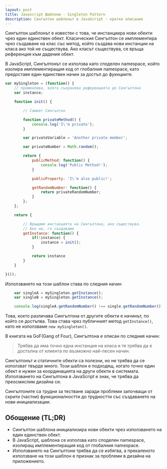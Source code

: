 ```yaml
---
layout: post
title: Javascript Шаблони - Singleton Pattern
description: Сингълтон шаблонът в JavaScript - кратко описание
---
```


Сингълтон шаблонът е известен с това, че инстанциира нови обекти чрез един единствен обект. Класическия Сингълтон се имплементира чрез създаване на клас със метод, който създава нови инстанции на класа ако той не съществува. Ако класът съществува, се връща референция към дадения обект.

В JavaScript, Сингълтонът се използва като споделен namespace, който изолира имплементиращия код от глобалния namespace, като предоставя един единствен начин за достъп до фукнциите.

```js
var mySingleton = (function() {
    // променлива, която съхранява референцията до Сингълтона
    var instance;

    function init() {

        // Самият Сингълтон

        function privateMethod() {
            console.log('I\'m private');
        }

        var privateVariable = 'Another private member';

        var privateNumber = Math.random();

        return {
            publicMethod: function() {
                console.log('Public Method!');
            }

            publicProperty: 'I\'m also public!';

            getRandomNumber: function() {
                return privateRandomNumber;
            }
        };
    };

    return {

        // Връщаме инстанцията на Сингълтона, ако съществува.
        // Ако не, го създаваме
        getInstance: function() {
            if(!instance) {
                instance = init();
            }

            return instance
        }
    }

}());

```

Използването на този шаблон става по следния начин

```js
    var singleA = mySingleton.getInstance();
    var singleB = mySingleton.getInstance();

    console.log(singleA.getRandomNumber() !== single.getRandomNumber()); // в 99% от случаите ще върне false;

```

Това, което различава Сингълтона от другите обекти е начинът, по който се достъпва. Това става чрез публичният метод `getInstance()`, като не използваме `new mySingleton()`.

В книгата на GoF(Gang of Four), Сингълтона е описан по следния начин:

> Трябва да има точно една инстанция на класа и тя трябва да е достъпна от клиента по възможно най-лесен начин.

Сингълтонът и статичните обекти са полезни, но не трябва да се използват твърде много. Този шаблон е подходящ, когато точно един обект е нужен за координацията на други обекти в системата. Използването на Сингълтона в JavaScript е знак, че трябва да преосмислим дизайна си.

Сингълтоните са трудни за тестване заради проблеми започващи от скрити (частни) функционалностти до трудностти със създаването на нови инициализации.

## Обощение (TL;DR)

- Сингълтон шаблона инициализира нови обекти чрез използването на един единствен обект.
- В JavaScript, шаблона се използва като споделен namespace, изолиращ имплементиращия код от глобалния namespace.
- Използването на Сингълтони трябва да се избягва, а прекаленото използване на този шаблон е признак за проблеми в дизайна на приложението.
